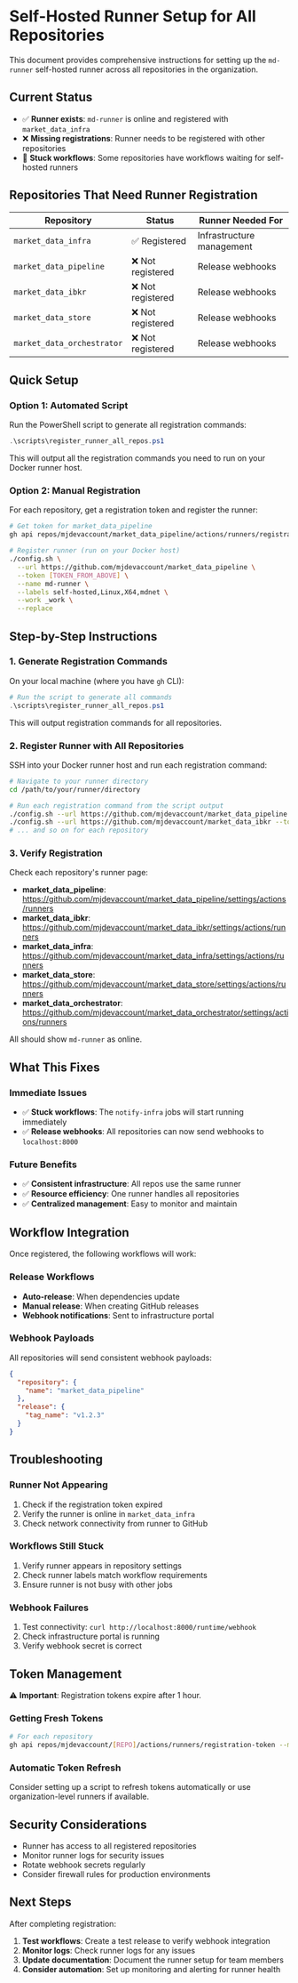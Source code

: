 # Self-Hosted Runner Setup for All Repositories

This document provides comprehensive instructions for setting up the `md-runner` self-hosted runner across all repositories in the organization.

## Current Status

- ✅ **Runner exists**: `md-runner` is online and registered with `market_data_infra`
- ❌ **Missing registrations**: Runner needs to be registered with other repositories
- 🔄 **Stuck workflows**: Some repositories have workflows waiting for self-hosted runners

## Repositories That Need Runner Registration

| Repository | Status | Runner Needed For |
|------------|--------|-------------------|
| `market_data_infra` | ✅ Registered | Infrastructure management |
| `market_data_pipeline` | ❌ Not registered | Release webhooks |
| `market_data_ibkr` | ❌ Not registered | Release webhooks |
| `market_data_store` | ❌ Not registered | Release webhooks |
| `market_data_orchestrator` | ❌ Not registered | Release webhooks |

## Quick Setup

### Option 1: Automated Script

Run the PowerShell script to generate all registration commands:

```powershell
.\scripts\register_runner_all_repos.ps1
```

This will output all the registration commands you need to run on your Docker runner host.

### Option 2: Manual Registration

For each repository, get a registration token and register the runner:

```bash
# Get token for market_data_pipeline
gh api repos/mjdevaccount/market_data_pipeline/actions/runners/registration-token --method POST

# Register runner (run on your Docker host)
./config.sh \
  --url https://github.com/mjdevaccount/market_data_pipeline \
  --token [TOKEN_FROM_ABOVE] \
  --name md-runner \
  --labels self-hosted,Linux,X64,mdnet \
  --work _work \
  --replace
```

## Step-by-Step Instructions

### 1. Generate Registration Commands

On your local machine (where you have `gh` CLI):

```powershell
# Run the script to generate all commands
.\scripts\register_runner_all_repos.ps1
```

This will output registration commands for all repositories.

### 2. Register Runner with All Repositories

SSH into your Docker runner host and run each registration command:

```bash
# Navigate to your runner directory
cd /path/to/your/runner/directory

# Run each registration command from the script output
./config.sh --url https://github.com/mjdevaccount/market_data_pipeline --token [TOKEN] --name md-runner --labels self-hosted,Linux,X64,mdnet --work _work --replace
./config.sh --url https://github.com/mjdevaccount/market_data_ibkr --token [TOKEN] --name md-runner --labels self-hosted,Linux,X64,mdnet --work _work --replace
# ... and so on for each repository
```

### 3. Verify Registration

Check each repository's runner page:

- **market_data_pipeline**: https://github.com/mjdevaccount/market_data_pipeline/settings/actions/runners
- **market_data_ibkr**: https://github.com/mjdevaccount/market_data_ibkr/settings/actions/runners
- **market_data_infra**: https://github.com/mjdevaccount/market_data_infra/settings/actions/runners
- **market_data_store**: https://github.com/mjdevaccount/market_data_store/settings/actions/runners
- **market_data_orchestrator**: https://github.com/mjdevaccount/market_data_orchestrator/settings/actions/runners

All should show `md-runner` as online.

## What This Fixes

### Immediate Issues
- ✅ **Stuck workflows**: The `notify-infra` jobs will start running immediately
- ✅ **Release webhooks**: All repositories can now send webhooks to `localhost:8000`

### Future Benefits
- ✅ **Consistent infrastructure**: All repos use the same runner
- ✅ **Resource efficiency**: One runner handles all repositories
- ✅ **Centralized management**: Easy to monitor and maintain

## Workflow Integration

Once registered, the following workflows will work:

### Release Workflows
- **Auto-release**: When dependencies update
- **Manual release**: When creating GitHub releases
- **Webhook notifications**: Sent to infrastructure portal

### Webhook Payloads
All repositories will send consistent webhook payloads:
```json
{
  "repository": {
    "name": "market_data_pipeline"
  },
  "release": {
    "tag_name": "v1.2.3"
  }
}
```

## Troubleshooting

### Runner Not Appearing
1. Check if the registration token expired
2. Verify the runner is online in `market_data_infra`
3. Check network connectivity from runner to GitHub

### Workflows Still Stuck
1. Verify runner appears in repository settings
2. Check runner labels match workflow requirements
3. Ensure runner is not busy with other jobs

### Webhook Failures
1. Test connectivity: `curl http://localhost:8000/runtime/webhook`
2. Check infrastructure portal is running
3. Verify webhook secret is correct

## Token Management

⚠️ **Important**: Registration tokens expire after 1 hour.

### Getting Fresh Tokens
```bash
# For each repository
gh api repos/mjdevaccount/[REPO]/actions/runners/registration-token --method POST
```

### Automatic Token Refresh
Consider setting up a script to refresh tokens automatically or use organization-level runners if available.

## Security Considerations

- Runner has access to all registered repositories
- Monitor runner logs for security issues
- Rotate webhook secrets regularly
- Consider firewall rules for production environments

## Next Steps

After completing registration:

1. **Test workflows**: Create a test release to verify webhook integration
2. **Monitor logs**: Check runner logs for any issues
3. **Update documentation**: Document the runner setup for team members
4. **Consider automation**: Set up monitoring and alerting for runner health
